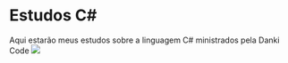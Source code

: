 # Estudos C#
Aqui estarão meus estudos sobre a linguagem C# ministrados pela Danki Code <img src ="https://avatars.githubusercontent.com/u/97468327?s=280&v=4" />
